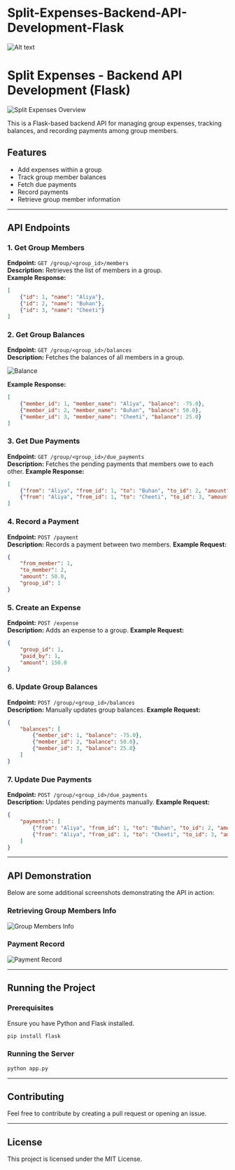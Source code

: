 # Split-Expenses-Backend-API-Development-Flask

![Alt text](https://github.com/kk8873/Split-Expenses-Backend-API-Development-Flask/blob/0ee280cbd68d50ce0f9f3a4b42dd80a5c3a5e156/Split%20Expenses(Backend%20Development%20)/Demo.png)
# Split Expenses - Backend API Development (Flask)

![Split Expenses Overview](https://github.com/kk8873/Split-Expenses-Backend-API-Development-Flask/blob/84e8904e7d1b821c4b696abb117dc3881c338850/Split%20Expenses(Backend%20Development%20)/Adding%20Expenses%20in%20Group.png)

This is a Flask-based backend API for managing group expenses, tracking balances, and recording payments among group members.

## Features
- Add expenses within a group
- Track group member balances
- Fetch due payments
- Record payments
- Retrieve group member information

---

## API Endpoints

### 1. Get Group Members
**Endpoint:** `GET /group/<group_id>/members`  
**Description:** Retrieves the list of members in a group.  
**Example Response:**
```json
[
    {"id": 1, "name": "Aliya"},
    {"id": 2, "name": "Buhan"},
    {"id": 3, "name": "Cheeti"}
]
```

### 2. Get Group Balances
**Endpoint:** `GET /group/<group_id>/balances`  
**Description:** Fetches the balances of all members in a group.

![Balance](https://github.com/kk8873/Split-Expenses-Backend-API-Development-Flask/blob/84e8904e7d1b821c4b696abb117dc3881c338850/Split%20Expenses(Backend%20Development%20)/Balance.png)

**Example Response:**
```json
[
    {"member_id": 1, "member_name": "Aliya", "balance": -75.0},
    {"member_id": 2, "member_name": "Buhan", "balance": 50.0},
    {"member_id": 3, "member_name": "Cheeti", "balance": 25.0}
]
```

### 3. Get Due Payments
**Endpoint:** `GET /group/<group_id>/due_payments`  
**Description:** Fetches the pending payments that members owe to each other.
**Example Response:**
```json
[
    {"from": "Aliya", "from_id": 1, "to": "Buhan", "to_id": 2, "amount": 50.0},
    {"from": "Aliya", "from_id": 1, "to": "Cheeti", "to_id": 3, "amount": 25.0}
]
```

### 4. Record a Payment
**Endpoint:** `POST /payment`  
**Description:** Records a payment between two members.
**Example Request:**
```json
{
    "from_member": 1,
    "to_member": 2,
    "amount": 50.0,
    "group_id": 1
}
```

### 5. Create an Expense
**Endpoint:** `POST /expense`  
**Description:** Adds an expense to a group.
**Example Request:**
```json
{
    "group_id": 1,
    "paid_by": 1,
    "amount": 150.0
}
```

### 6. Update Group Balances
**Endpoint:** `POST /group/<group_id>/balances`  
**Description:** Manually updates group balances.
**Example Request:**
```json
{
    "balances": [
        {"member_id": 1, "balance": -75.0},
        {"member_id": 2, "balance": 50.0},
        {"member_id": 3, "balance": 25.0}
    ]
}
```

### 7. Update Due Payments
**Endpoint:** `POST /group/<group_id>/due_payments`  
**Description:** Updates pending payments manually.
**Example Request:**
```json
{
    "payments": [
        {"from": "Aliya", "from_id": 1, "to": "Buhan", "to_id": 2, "amount": 50.0},
        {"from": "Aliya", "from_id": 1, "to": "Cheeti", "to_id": 3, "amount": 25.0}
    ]
}
```

---

## API Demonstration
Below are some additional screenshots demonstrating the API in action:

### Retrieving Group Members Info
![Group Members Info](https://github.com/kk8873/Split-Expenses-Backend-API-Development-Flask/blob/84e8904e7d1b821c4b696abb117dc3881c338850/Split%20Expenses(Backend%20Development%20)/Get%20-%20Group%20members%20info.png)

### Payment Record
![Payment Record](https://github.com/kk8873/Split-Expenses-Backend-API-Development-Flask/blob/84e8904e7d1b821c4b696abb117dc3881c338850/Split%20Expenses(Backend%20Development%20)/Payment.png)

---

## Running the Project

### Prerequisites
Ensure you have Python and Flask installed.
```bash
pip install flask
```

### Running the Server
```bash
python app.py
```

---

## Contributing
Feel free to contribute by creating a pull request or opening an issue.

---

## License
This project is licensed under the MIT License.



